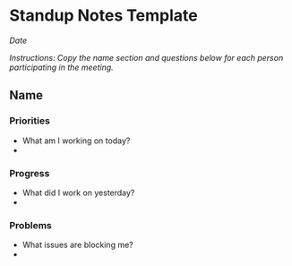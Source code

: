 # Standup Notes Template
_Date_

_Instructions: Copy the name section and questions below for each person participating in the meeting._

## Name

### Priorities
- What am I working on today?
- 
### Progress
- What did I work on yesterday?
- 
### Problems
- What issues are blocking me?
- 
